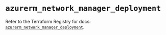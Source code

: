 # `azurerm_network_manager_deployment`

Refer to the Terraform Registry for docs: [`azurerm_network_manager_deployment`](https://registry.terraform.io/providers/hashicorp/azurerm/3.88.0/docs/resources/network_manager_deployment).
